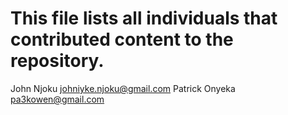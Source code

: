 # This file lists all individuals that contributed content to the repository.

John Njoku <johniyke.njoku@gmail.com>
Patrick Onyeka <pa3kowen@gmail.com>
